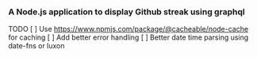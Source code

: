 ### A Node.js application to display Github streak using graphql

TODO
[ ] Use https://www.npmjs.com/package/@cacheable/node-cache for caching
[ ] Add better error handling
[ ] Better date time parsing using date-fns or luxon

